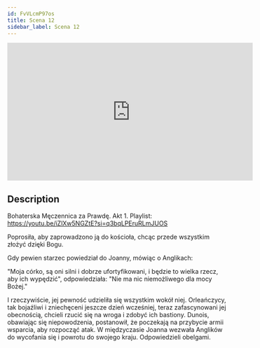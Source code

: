 ```yaml
---
id: FvVLcmP97os
title: Scena 12
sidebar_label: Scena 12
---
```


<iframe
  width="560"
  height="315"
  src="https://www.youtube.com/embed/FvVLcmP97os"
  title="YouTube video player"
  frameborder="0"
  allow="accelerometer; autoplay; clipboard-write; encrypted-media; gyroscope; picture-in-picture; web-share"
  referrerpolicy="strict-origin-when-cross-origin"
  allowfullscreen
></iframe>

## Description

Bohaterska Męczennica za Prawdę. Akt 1.
Playlist: https://youtu.be/iZlXw5NGZtE?si=q3bqLPEruRLmJUOS

Poprosiła, aby zaprowadzono ją do kościoła, chcąc przede wszystkim złożyć dzięki Bogu.

Gdy pewien starzec powiedział do Joanny, mówiąc o Anglikach:

"Moja córko, są oni silni i dobrze ufortyfikowani, i będzie to wielka rzecz, aby ich wypędzić", odpowiedziała: "Nie ma nic niemożliwego dla mocy Bożej."

I rzeczywiście, jej pewność udzieliła się wszystkim wokół niej. Orleańczycy, tak bojaźliwi i zniechęceni jeszcze dzień wcześniej, teraz zafascynowani jej obecnością, chcieli rzucić się na wroga i zdobyć ich bastiony. Dunois, obawiając się niepowodzenia, postanowił, że poczekają na przybycie armii wsparcia, aby rozpocząć atak. W międzyczasie Joanna wezwała Anglików do wycofania się i powrotu do swojego kraju. Odpowiedzieli obelgami.
